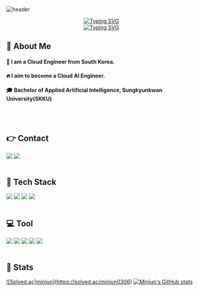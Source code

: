 ![header](https://capsule-render.vercel.app/api?type=waving&color=gradient&customColorList=28&height=150&section=header)
<div align="center">
  <a href="https://git.io/typing-svg">
    <img src="https://readme-typing-svg.demolab.com?font=Knewave&size=30&pause=1500&color=F3E5AB&center=true&vCenter=true&multiline=true&width=435&lines=Hi%2C+I'm+minjunK+%3A)&speed=82&deleteSpeed=82" alt="Typing SVG" />
  </a>
</div>
<div align="center">
  <a href="https://git.io/typing-svg">
    <img src="https://readme-typing-svg.demolab.com?font=Knewave&size=30&pause=1500&color=F3E5AB&center=true&vCenter=true&multiline=true&width=435&lines=Welcome+to+My+Github&speed=70&deleteSpeed=70" alt="Typing SVG" />
  </a>
</div>

<div>
  <!--Body-->
  
  ## 👀 About Me
  #### :raising_hand: I am a Cloud Engineer from South Korea.<br/>
  #### :fire: I aim to become a Cloud AI Engineer.<br/>
  #### :mortar_board: Bachelor of Applied Artificial Intelligence, Sungkyunkwan University(SKKU)
  <br/>
  <br/>
  
  ## 👉 Contact
  <img src="https://img.shields.io/badge/Naver-%2303C75A.svg?style=for-the-badge&logo=naver&logoColor=white" />
  <img src="https://img.shields.io/badge/Instagram-%23FF0069.svg?style=for-the-badge&logo=instagram&logoColor=white" />
  <br/>
  <br/>

  ## 🧱 Tech Stack
  <img src="https://img.shields.io/badge/python-%233776AB.svg?style=for-the-badge&logo=python&logoColor=white" />
  <img src="https://img.shields.io/badge/C++-%2300599C.svg?style=for-the-badge&logo=c%2B%2B&logoColor=white" />
  <img src="https://img.shields.io/badge/JavaScript-%23F7DF1E.svg?style=for-the-badge&logo=javascript&logoColor=white" />
  <img src="https://img.shields.io/badge/Linux-%23FCC624.svg?style=for-the-badge&logo=l\linux&logoColor=white" />
  <br/>
  <br/>
 
  ## 💻 Tool
  <img src="https://img.shields.io/badge/VisualStudioCode-%23007ACC.svg?style=for-the-badge&logo=visualstudiocode&logoColor=white" />
  <img src="https://img.shields.io/badge/Intellij-%23000000.svg?style=for-the-badge&logo=intellijidea&logoColor=white" />
  <img src="https://img.shields.io/badge/Spring-%236DB33F.svg?style=for-the-badge&logo=spring&logoColor=white" />
  <img src="https://img.shields.io/badge/Discord-%235865F2.svg?style=for-the-badge&logo=discord&logoColor=white" />
  <img src="https://img.shields.io/badge/Notion-%23000000.svg?style=for-the-badge&logo=notion&logoColor=white" />
  <br/>
  <br/>
 
  
  ## 🤔 Stats
  [![Solved.ac]minjun](http://mazassumnida.wtf/api/v2/generate_badge?boj=minjun0306)](https://solved.ac/minjun0306)
  [![Minjun's GitHub stats](https://github-readme-stats.vercel.app/api?username=minjun-kk&theme=cobalt)](https://github.com/minjun-kk/github-readme-stats)
  
</div>



